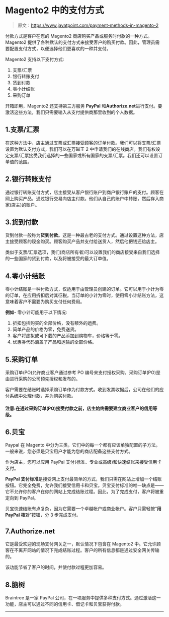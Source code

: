 # Magento2 中的支付方式

> 原文：<https://www.javatpoint.com/payment-methods-in-magento-2>

付款方式是客户在您的 Magento2 商店购买产品或服务时付款的一种方式。Magento2 提供了各种默认的支付方式来接受客户的购买付款。因此，管理员需要配置支付方式，以便选择他们更喜欢的一种并支付。

Magento2 支持以下支付方式:

1.  支票/汇票
2.  银行转账支付
3.  货到付款
4.  零小计结账
5.  采购订单

开箱即用，Magento2 还支持第三方服务 **PayPal** 和**Authorize.net**进行支付。要激活这些方法，我们只需要输入从支付提供商那里收到的个人数据。

## 1.支票/汇票

在这种方法中，店主通过支票或汇票接受顾客的订单付款。我们可以将支票/汇票设置为默认支付方式，我们可以在万磁王 2 中申请我们的在线商店。我们有权设定支票/汇票接受我们选择的一些国家或所有国家的支票/汇票。我们还可以设置订单值的范围。

## 2.银行转账支付

通过银行转账支付方式，店主接受从客户银行账户到商户银行账户的支付。顾客在网上购买产品，通过银行交易向店主付款。他们从自己的账户中转账，然后存入商家(店主)的账户。

## 3.货到付款

货到付款一般称为**货到付款**。这是一种最古老的支付方式。通过设置这种方法，店主接受顾客的现金购买。顾客购买产品并支付给送货人，然后他把钱还给店主。

类似于支票/汇票选项，我们(商店所有者)可以设置我们的商店接受来自我们选择的一些国家的货到付款，以及将被接受的最大订单值。

## 4.零小计结账

零小计结账是一种付款方式，仅适用于由管理员创建的订单。它可以用于小计为零的订单，在应用折扣后对其征税。当订单的小计为零时，使用零小计结账方法，这意味着客户不需要为购买支付任何费用。

**例如-** 零小计可能用于以下情况:

1.  折扣包括购买的全部价格，没有额外的运费。
2.  简单产品的价格为零，免费送货。
3.  客户将虚拟或可下载的产品添加到购物车，价格等于零。
4.  优惠券代码涵盖了产品和运输的全部价格。

## 5.采购订单

采购订单(PO)允许商业客户通过参考 PO 编号来支付授权采购。采购订单(PO)是由进行采购的公司预先授权和发布的。

客户需要在结账时选择采购订单作为付款方式。收到发票收据后，公司在他们的应付系统中处理付款，并为购买付款。

#### 注意:在通过采购订单(PO)接受付款之前，店主始终需要建立商业客户的信用等级。

## 6.贝宝

Paypal 在 Magento 中分为三类。它们中的每一个都有应该单独配置的子方法。一般来说，您必须是贝宝用户才能为您的商店配备这些支付方式。

作为店主，您可以应用 PayPal 支付(标准、专业或高级)和快速结账来接受信用卡支付。

**PayPal 支付标准**是接受网上支付最简单的方式，我们只需在网站上增加一个结账按钮。它完全免费，允许我们接受信用卡和贝宝。贝宝支付标准的唯一缺点是——它不允许你的客户在你的网站上完成结账过程。因此，为了完成支付，客户将被重定向到 PayPal。

贝宝快速结账有点复杂，因为它需要一个卓越帐户或商业帐户。客户只需轻按“**用 PayPal 核对**”按钮，分 3 步完成支付。

## 7.Authorize.net

它是最受欢迎的现场支付网关之一，默认情况下包含在 Magento2 中。它允许顾客在不离开网站的情况下完成结账过程。客户的所有信息都是通过安全网关传输的。

该功能节省了客户的时间，并使付款过程更加容易。

## 8.脑树

Braintree 是一家 PayPal 公司，在一项服务中提供多种支付方式。通过激活这一功能，店主可以通过不同的信用卡、借记卡和贝宝获得付款。

* * *